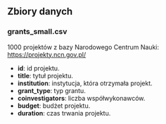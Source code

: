 ## Zbiory danych

### grants_small.csv

1000 projektów z bazy Narodowego Centrum Nauki: https://projekty.ncn.gov.pl/

 - **id**: id projektu.
 - **title**: tytuł projektu.
 - **institution**: instytucja, która otrzymała projekt.
 - **grant_type**: typ grantu.
 - **coinvestigators**: liczba współwykonawców.
 - **budget**: budżet projektu.
 - **duration**: czas trwania projektu.

